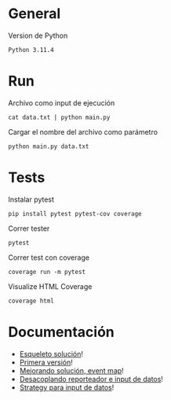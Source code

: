 # General

Version de Python

```
Python 3.11.4
```

# Run

Archivo como input de ejecución

```
cat data.txt | python main.py
```

Cargar el nombre del archivo como parámetro

```
python main.py data.txt
```

# Tests

Instalar pytest

```
pip install pytest pytest-cov coverage
```

Correr tester

```
pytest
```

Correr test con coverage

```
coverage run -m pytest
```

Visualize HTML Coverage

```
coverage html
```

# Documentación

- [Esqueleto solución](./docs/1.primeros-pasos.md)!
- [Primera versión](./docs/2.primer-iteracion.md)!
- [Mejorando solución, event map](./docs/3.refactor.md)!
- [Desacoplando reporteador e input de datos](./docs/4.refactor-v2.md)!
- [Strategy para input de datos](./docs/5.input-data.md)!
